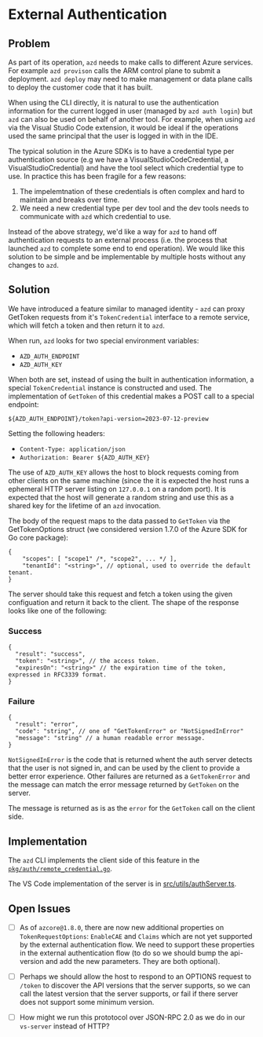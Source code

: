 # External Authentication

## Problem

As part of its operation, `azd` needs to make calls to different Azure services. For example `azd provison` calls the ARM control plane to submit a deployment. `azd deploy` may need to make management or data plane calls to deploy the customer code that it has built.

When using the CLI directly, it is natural to use the authentication information for the current logged in user (managed by `azd auth login`) but `azd` can also be used on behalf of another tool.  For example, when using `azd` via the Visual Studio Code extension, it would be ideal if the operations used the same principal that the user is logged in with in the IDE.

The typical solution in the Azure SDKs is to have a credential type per authentication source (e.g we have a VisualStudioCodeCredential, a VisualStudioCredential) and have the tool select which credential type to use. In practice this has been fragile for a few reasons:

1. The impelemtnation of these credentials is often complex and hard to maintain and breaks over time.
2. We need a new credential type per dev tool and the dev tools needs to communicate with `azd` which credential to use.

Instead of the above strategy, we'd like a way for `azd` to hand off authentication requests to an external process (i.e. the process that launched `azd` to complete some end to end operation). We would like this solution to be simple and be implementable by multiple hosts without any changes to `azd`.

## Solution

We have introduced a feature similar to managed identity - `azd` can proxy GetToken requests from it's `TokenCredential` interface to a remote service, which will fetch a token and then return it to `azd`.

When run, `azd` looks for two special environment variables:

- `AZD_AUTH_ENDPOINT`
- `AZD_AUTH_KEY`

When both are set, instead of using the built in authentication information, a special `TokenCredential` instance is constructed and used. The implementation of `GetToken` of this credential makes a POST call to a special endpoint:

`${AZD_AUTH_ENDPOINT}/token?api-version=2023-07-12-preview`

Setting the following headers:

- `Content-Type: application/json`
- `Authorization: Bearer ${AZD_AUTH_KEY}`

The use of `AZD_AUTH_KEY` allows the host to block requests coming from other clients on the same machine (since the it is expected the host runs a ephemeral HTTP server listing on `127.0.0.1` on a random port). It is expected that the host will generate a random string and use this as a shared key for the lifetime of an `azd` invocation.

The body of the request maps to the data passed to `GetToken` via the GetTokenOptions struct (we considered version 1.7.0 of the Azure SDK for Go core package):

```jsonc
{
    "scopes": [ "scope1" /*, "scope2", ... */ ],
    "tenantId": "<string>", // optional, used to override the default tenant.
}
```

The server should take this request and fetch a token using the given configuation and return it back to the client.  The shape of the response looks like one of the following:

### Success

```jsonc
{
  "result": "success",
  "token": "<string>", // the access token.
  "expiresOn": "<string>" // the expiration time of the token, expressed in RFC3339 format.
}
```

### Failure

```jsonc
{
  "result": "error",
  "code": "string", // one of "GetTokenError" or "NotSignedInError"
  "message": "string" // a human readable error message.
}
```

`NotSignedInError` is the code that is returned whent the auth server detects that the user is not signed in, and can be used by the client to provide a better error experience.  Other failures are returned as a `GetTokenError` and the message can match the error message returned by `GetToken` on the server.

The message is returned as is as the `error` for the `GetToken` call on the client side.

## Implementation

The `azd` CLI implements the client side of this feature in the [`pkg/auth/remote_credential.go`](../pkg/auth/remote_credential.go).

The VS Code implementation of the server is in [src/utils/authServer.ts](../../../ext/vscode/src/utils/).

## Open Issues

- [ ] As of `azcore@1.8.0`, there are now new additional properties on `TokenRequestOptions`: `EnableCAE` and `Claims` which are not yet supported by the external authentication flow. We need to support these properties in the external authentication flow (to do so we should bump the api-version and add the new parameters. They are both optional).

- [ ] Perhaps we should allow the host to respond to an OPTIONS request to `/token` to discover the API versions that the server supports, so we can call the latest version that the server supports, or fail if there server does not support some minimum version.

- [ ] How might we run this prototocol over JSON-RPC 2.0 as we do in our `vs-server` instead of HTTP?